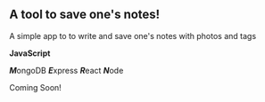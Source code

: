 ## A tool to save one's notes! ##

A simple app to to write and save one's notes with photos and tags

__JavaScript__ 


***M***ongoDB
***E***xpress
***R***eact
***N***ode



Coming Soon!
